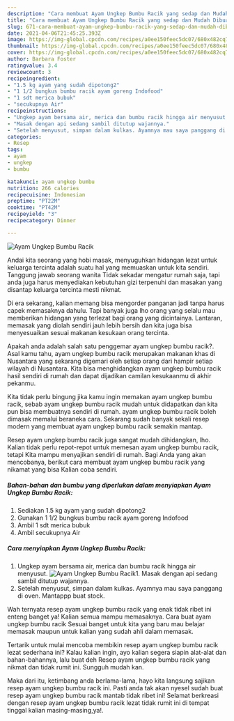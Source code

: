 ```yaml
---
description: "Cara membuat Ayam Ungkep Bumbu Racik yang sedap dan Mudah Dibuat"
title: "Cara membuat Ayam Ungkep Bumbu Racik yang sedap dan Mudah Dibuat"
slug: 671-cara-membuat-ayam-ungkep-bumbu-racik-yang-sedap-dan-mudah-dibuat
date: 2021-04-06T21:45:25.393Z
image: https://img-global.cpcdn.com/recipes/a0ee150feec5dc07/680x482cq70/ayam-ungkep-bumbu-racik-foto-resep-utama.jpg
thumbnail: https://img-global.cpcdn.com/recipes/a0ee150feec5dc07/680x482cq70/ayam-ungkep-bumbu-racik-foto-resep-utama.jpg
cover: https://img-global.cpcdn.com/recipes/a0ee150feec5dc07/680x482cq70/ayam-ungkep-bumbu-racik-foto-resep-utama.jpg
author: Barbara Foster
ratingvalue: 3.4
reviewcount: 3
recipeingredient:
- "1.5 kg ayam yang sudah dipotong2"
- "1 1/2 bungkus bumbu racik ayam goreng Indofood"
- "1 sdt merica bubuk"
- "secukupnya Air"
recipeinstructions:
- "Ungkep ayam bersama air, merica dan bumbu racik hingga air menyusut."
- "Masak dengan api sedang sambil ditutup wajannya."
- "Setelah menyusut, simpan dalam kulkas. Ayamnya mau saya panggang di oven. Mantappp buat stock."
categories:
- Resep
tags:
- ayam
- ungkep
- bumbu

katakunci: ayam ungkep bumbu 
nutrition: 266 calories
recipecuisine: Indonesian
preptime: "PT22M"
cooktime: "PT42M"
recipeyield: "3"
recipecategory: Dinner

---
```



![Ayam Ungkep Bumbu Racik](https://img-global.cpcdn.com/recipes/a0ee150feec5dc07/680x482cq70/ayam-ungkep-bumbu-racik-foto-resep-utama.jpg)

Andai kita seorang yang hobi masak, menyuguhkan hidangan lezat untuk keluarga tercinta adalah suatu hal yang memuaskan untuk kita sendiri. Tanggung jawab seorang  wanita Tidak sekadar mengatur rumah saja, tapi anda juga harus menyediakan kebutuhan gizi terpenuhi dan masakan yang disantap keluarga tercinta mesti nikmat.

Di era  sekarang, kalian memang bisa mengorder panganan jadi tanpa harus capek memasaknya dahulu. Tapi banyak juga lho orang yang selalu mau memberikan hidangan yang terlezat bagi orang yang dicintainya. Lantaran, memasak yang diolah sendiri jauh lebih bersih dan kita juga bisa menyesuaikan sesuai makanan kesukaan orang tercinta. 



Apakah anda adalah salah satu penggemar ayam ungkep bumbu racik?. Asal kamu tahu, ayam ungkep bumbu racik merupakan makanan khas di Nusantara yang sekarang digemari oleh setiap orang dari hampir setiap wilayah di Nusantara. Kita bisa menghidangkan ayam ungkep bumbu racik hasil sendiri di rumah dan dapat dijadikan camilan kesukaanmu di akhir pekanmu.

Kita tidak perlu bingung jika kamu ingin memakan ayam ungkep bumbu racik, sebab ayam ungkep bumbu racik mudah untuk didapatkan dan kita pun bisa membuatnya sendiri di rumah. ayam ungkep bumbu racik boleh dimasak memalui beraneka cara. Sekarang sudah banyak sekali resep modern yang membuat ayam ungkep bumbu racik semakin mantap.

Resep ayam ungkep bumbu racik juga sangat mudah dihidangkan, lho. Kalian tidak perlu repot-repot untuk memesan ayam ungkep bumbu racik, tetapi Kita mampu menyajikan sendiri di rumah. Bagi Anda yang akan mencobanya, berikut cara membuat ayam ungkep bumbu racik yang nikamat yang bisa Kalian coba sendiri.

<!--inarticleads1-->

##### Bahan-bahan dan bumbu yang diperlukan dalam menyiapkan Ayam Ungkep Bumbu Racik:

1. Sediakan 1.5 kg ayam yang sudah dipotong2
1. Gunakan 1 1/2 bungkus bumbu racik ayam goreng Indofood
1. Ambil 1 sdt merica bubuk
1. Ambil secukupnya Air




<!--inarticleads2-->

##### Cara menyiapkan Ayam Ungkep Bumbu Racik:

1. Ungkep ayam bersama air, merica dan bumbu racik hingga air menyusut.
<img src="https://img-global.cpcdn.com/steps/d1c7731e452f28c6/160x128cq70/ayam-ungkep-bumbu-racik-langkah-memasak-1-foto.jpg" alt="Ayam Ungkep Bumbu Racik">1. Masak dengan api sedang sambil ditutup wajannya.
1. Setelah menyusut, simpan dalam kulkas. Ayamnya mau saya panggang di oven. Mantappp buat stock.




Wah ternyata resep ayam ungkep bumbu racik yang enak tidak ribet ini enteng banget ya! Kalian semua mampu memasaknya. Cara buat ayam ungkep bumbu racik Sesuai banget untuk kita yang baru mau belajar memasak maupun untuk kalian yang sudah ahli dalam memasak.

Tertarik untuk mulai mencoba membikin resep ayam ungkep bumbu racik lezat sederhana ini? Kalau kalian ingin, ayo kalian segera siapin alat-alat dan bahan-bahannya, lalu buat deh Resep ayam ungkep bumbu racik yang nikmat dan tidak rumit ini. Sungguh mudah kan. 

Maka dari itu, ketimbang anda berlama-lama, hayo kita langsung sajikan resep ayam ungkep bumbu racik ini. Pasti anda tak akan nyesel sudah buat resep ayam ungkep bumbu racik mantab tidak ribet ini! Selamat berkreasi dengan resep ayam ungkep bumbu racik lezat tidak rumit ini di tempat tinggal kalian masing-masing,ya!.

